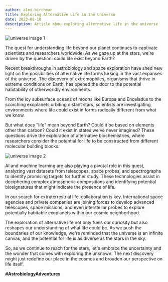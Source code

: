 ```yaml
---
author: alex-birchman
title: Exploring Alternative Life in the Universe
date: 2023-08-18
description: Article abou exploring alternative life in the universe
---
```


<img alt="universe image 1" src="/images/ealou-pic1.png" />

The quest for understanding life beyond our planet continues to captivate scientists and researchers worldwide. As we gaze up at the stars, we're driven by the question: could life exist beyond Earth?
<!--more-->

Recent breakthroughs in astrobiology and space exploration have shed new light on the possibilities of alternative life forms lurking in the vast expanses of the universe. The discovery of extremophiles, organisms that thrive in extreme conditions on Earth, has opened the door to the potential habitability of otherworldly environments.

From the icy subsurface oceans of moons like Europa and Enceladus to the scorching exoplanets orbiting distant stars, scientists are investigating environments where life could exist in forms radically different from what we know. 

But what does "life" mean beyond Earth? Could it be based on elements other than carbon? Could it exist in states we've never imagined? These questions drive the exploration of alternative biochemistries, where researchers consider the potential for life to be constructed from different molecular building blocks.

<img alt="universe image 2" src="/images/ealou-pic2.png" />

AI and machine learning are also playing a pivotal role in this quest, analyzing vast datasets from telescopes, space probes, and spectrographs to identify promising targets for further study. These technologies assist in deciphering complex atmospheric compositions and identifying potential biosignatures that might indicate the presence of life.

In our search for extraterrestrial life, collaboration is key. International space agencies and private companies are joining forces to develop advanced telescopes, space missions, and even interstellar probes to explore potentially habitable exoplanets within our cosmic neighborhood.

The exploration of alternative life not only fuels our curiosity but also reshapes our understanding of what life could be. As we push the boundaries of our knowledge, we're reminded that the universe is an infinite canvas, and the potential for life is as diverse as the stars in the sky.

So, as we continue to reach for the stars, let's embrace the uncertainty and the wonder that comes with exploring the unknown. The next discovery might just redefine our place in the cosmos and broaden our perspective on life itself.

**#AstrobiologyAdventures**

